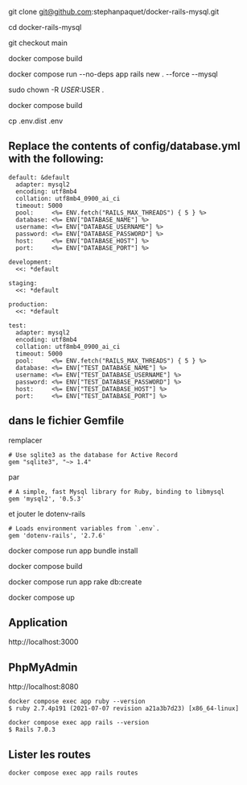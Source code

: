 git clone git@github.com:stephanpaquet/docker-rails-mysql.git

cd docker-rails-mysql  

git checkout main

docker compose build

docker compose run --no-deps app rails new . --force --mysql

sudo chown -R $USER:$USER .

docker compose build

cp .env.dist .env

## Replace the contents of config/database.yml with the following:
```
default: &default
  adapter: mysql2
  encoding: utf8mb4
  collation: utf8mb4_0900_ai_ci
  timeout: 5000
  pool:     <%= ENV.fetch("RAILS_MAX_THREADS") { 5 } %>
  database: <%= ENV["DATABASE_NAME"] %>
  username: <%= ENV["DATABASE_USERNAME"] %>
  password: <%= ENV["DATABASE_PASSWORD"] %>
  host:     <%= ENV["DATABASE_HOST"] %>
  port:     <%= ENV["DATABASE_PORT"] %>

development:
  <<: *default

staging:
  <<: *default

production:
  <<: *default

test:
  adapter: mysql2
  encoding: utf8mb4
  collation: utf8mb4_0900_ai_ci
  timeout: 5000
  pool:     <%= ENV.fetch("RAILS_MAX_THREADS") { 5 } %>
  database: <%= ENV["TEST_DATABASE_NAME"] %>
  username: <%= ENV["TEST_DATABASE_USERNAME"] %>
  password: <%= ENV["TEST_DATABASE_PASSWORD"] %>
  host:     <%= ENV["TEST_DATABASE_HOST"] %>
  port:     <%= ENV["TEST_DATABASE_PORT"] %>

```

## dans le fichier Gemfile

remplacer 
```
# Use sqlite3 as the database for Active Record
gem "sqlite3", "~> 1.4"
```
par 
```
# A simple, fast Mysql library for Ruby, binding to libmysql
gem 'mysql2', '0.5.3' 
```

et jouter le dotenv-rails
```
# Loads environment variables from `.env`.
gem 'dotenv-rails', '2.7.6'
```



docker compose run app bundle install

docker compose build

docker compose run app rake db:create

docker compose up

## Application 
http://localhost:3000

## PhpMyAdmin
http://localhost:8080




```
docker compose exec app ruby --version
$ ruby 2.7.4p191 (2021-07-07 revision a21a3b7d23) [x86_64-linux]
```

```
docker compose exec app rails --version
$ Rails 7.0.3
```

## Lister les routes
```
docker compose exec app rails routes
```
